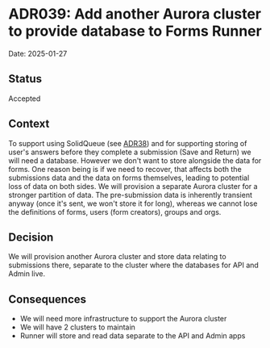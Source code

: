 # ADR039: Add another Aurora cluster to provide database to Forms Runner

Date: 2025-01-27

## Status

Accepted

## Context

To support using SolidQueue (see [ADR38](ADR038-add-psql-database-and-solid-queue-to-forms-runner.md)) and for supporting storing of user's answers before they complete a submission (Save and Return) we will need a database. However we don't want to store alongside the data for forms. One reason being is if we need to recover, that affects both the submissions data and the data on forms themselves, leading to potential loss of data on both sides. We will provision a separate Aurora cluster for a stronger partition of data. The pre-submission data is inherently transient anyway (once it's sent, we won't store it for long), whereas we cannot lose the definitions of forms, users (form creators), groups and orgs.

## Decision

We will provision another Aurora cluster and store data relating to submissions there, separate to the cluster where the databases for API and Admin live.

## Consequences

* We will need more infrastructure to support the Aurora cluster
* We will have 2 clusters to maintain
* Runner will store and read data separate to the API and Admin apps
